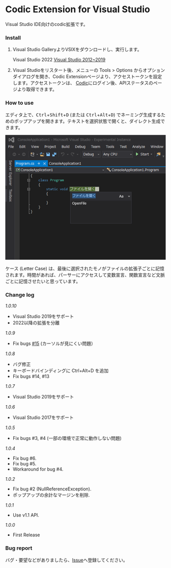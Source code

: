# Codic Extension for Visual Studio
Visual Studio IDE向けのcodic拡張です。


### Install
1. Visual Studio GalleryよりVSIXをダウンロードし、実行します。

    Visual Studio 2022
    [Visual Studio 2012~2019](https://marketplace.visualstudio.com/items?itemName=namba0219.CodicExtension)

2. Visual Studioをリスタート後、メニューの Tools > Options からオプションダイアログを開き、Codic Extensionページより、アクセストークンを設定します。アクセストークンは、
 [Codic](https://codic.jp)にログイン後、APIステータスのページより取得できます。

### How to use

エディタ上で、<kbd>Ctrl</kbd>+<kbd>Shift</kbd>+<kbd>D</kbd> (または <kbd>Ctrl</kbd>+<kbd>Alt</kbd>+<kbd>D</kbd>) でネーミング生成するためのポップアップを開きます。テキストを選択状態で開くと、ダイレクト生成できます。

![codic plugin](https://raw.githubusercontent.com/codic-project/codic-vs-extension/master/CodicExtension/Resources/Screenshot.png)

ケース (Letter Case) は、最後に選択されたモノがファイルの拡張子ごとに記憶されます。時間があれば、パーサーにアクセスして変数宣言、関数宣言など文脈ごとに記憶させたいと思っています。

### Change log

_1.0.10_
- Visual Studio 2019をサポート
- 2022以降の拡張を分離

_1.0.9_
- Fix bugs [#15](https://github.com/codic-project/codic-vs-extension/issues/15) (カーソルが見にくい問題）

_1.0.8_
- バグ修正
- キーボードバインディングに Ctrl+Alt+D を追加
- Fix bugs #14, #13

_1.0.7_
- Visual Studio 2019をサポート

_1.0.6_
- Visual Studio 2017をサポート

_1.0.5_
- Fix bugs #3, #4 (一部の環境で正常に動作しない問題)

_1.0.4_
- Fix bug #6.
- Fix bug #5.
- Workaround for bug #4.

_1.0.2_
- Fix bug #2 (NullReferenceException).
- ポップアップの余計なマージンを削除.

_1.0.1_
- Use v1.1 API.

_1.0.0_
- First Release
      

### Bug report

バグ・要望などがありましたら、[Issue](https://github.com/codic-project/codic-vs-extension/issues)へ登録してください。
